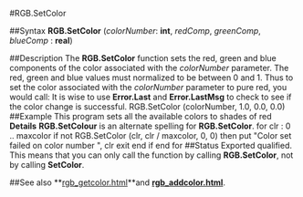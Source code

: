 
#RGB.SetColor

##Syntax
**RGB.SetColor** (*colorNumber*: **int**, *redComp*, *greenComp*, *blueComp* : **real**)

##Description
The **RGB.SetColor** function sets the red, green and blue components of the color associated with the *colorNumber* parameter. The red, green and blue values must normalized to be between 0 and 1. Thus to set the color associated with the *colorNumber* parameter to pure red, you would call:
It is wise to use **Error.Last** and **Error.LastMsg** to check to see if the color change is successful.
        RGB.SetColor (colorNumber, 1.0, 0.0, 0.0)
##Example
This program sets all the available colors to shades of red
**Details** **RGB.SetColour** is an alternate spelling for **RGB.SetColor**.
        for clr : 0 .. maxcolor
             if not RGB.SetColor (clr, clr / maxcolor, 0, 0) then
                put "Color set failed on color number ", clr
                exit
            end if
        end for
##Status
Exported qualified.
This means that you can only call the function by calling **RGB.SetColor**, not by calling **SetColor**.

##See also
**[rgb_getcolor.html](RGB.GetColor)**and **[rgb_addcolor.html](RGB.AddColor)**.
